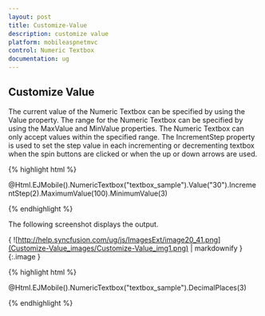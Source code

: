 ```yaml
---
layout: post
title: Customize-Value
description: customize value
platform: mobileaspnetmvc
control: Numeric Textbox
documentation: ug
---
```


## Customize Value

The current value of the Numeric Textbox can be specified by using the Value property. The range for the Numeric Textbox can be specified by using the MaxValue and MinValue properties. The Numeric Textbox can only accept values within the specified range. The IncrementStep property is used to set the step value in each incrementing or decrementing textbox when the spin buttons are clicked or when the up or down arrows are used.

{% highlight html %}

@Html.EJMobile().NumericTextbox("textbox_sample").Value("30").IncrementStep(2).MaximumValue(100).MinimumValue(3)





{% endhighlight %}

The following screenshot displays the output.

{ ![http://help.syncfusion.com/ug/js/ImagesExt/image20_41.png](Customize-Value_images/Customize-Value_img1.png) | markdownify }
{:.image }


{% highlight html %}

@Html.EJMobile().NumericTextbox("textbox_sample").DecimalPlaces(3)



{% endhighlight %}



